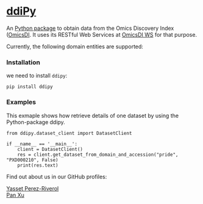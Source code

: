 [ddiPy](https://github.com/OmicsDI/Pyddi)
======

An [Python package](https://github.com/OmicsDI/Pyddi) to obtain data from the Omics Discovery Index ([OmicsDI](http://www.omicsdi.org). It uses its RESTful Web Services at [OmicsDI WS](http://www.omicsdi.org/ws/) for that purpose.  

Currently, the following domain entities are supported:  


### Installation  

we need to install `ddipy`:  

    pip install ddipy

### Examples  

This exmaple shows how retrieve details of one dataset by using the Python-package ddipy. 

    from ddipy.dataset_client import DatasetClient

    if __name__ == '__main__':
        client = DatasetClient()
        res = client.get_dataset_from_domain_and_accession("pride", "PXD000210", False)
        print(res.text)

Find out about us in our GitHub profiles:  

[Yasset Perez-Riverol](https://github.com/ypriverol)  
[Pan Xu](https://github.com/hll3939092)

